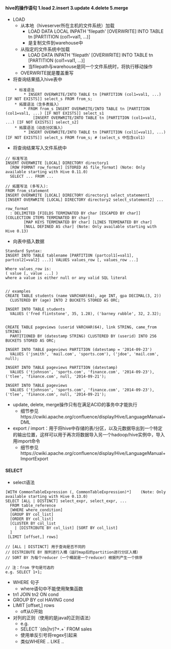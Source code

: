 #### hive的操作语句 1.load 2.insert 3.update 4.delete 5.merge
* LOAD
    * 从本地（hiveserver所在主机的文件系统）加载
        * LOAD DATA LOCAL INPATH 'filepath' [OVERWRITE] INTO TABLE tn [PARTITION (col1=val1, ...)]
        * 是复制文件到warehouse中
    * 从指定的文件系统中加载
        * LOAD DATA INPATH 'filepath' [OVERWRITE] INTO TABLE tn [PARTITION (col1=val1, ...)]
        * 当filepath与warehouse是同一个文件系统时，将执行移动操作
    * OVERWRITE就是覆盖重写
* 将查询结果插入hive表中
```
    * 标准语法
        * INSERT OVERWRITE/INTO TABLE tn [PARTITION (col1=val1, ...) [IF NOT EXISTS]] select_s FROM from_s;
    * 拓展语法（含多表插入）
        * FROM from_s INSERT OVERWRITE/INTO TABLE tn [PARTITION (col1=val1, ...) [IF NOT EXISTS]] select_s1 
            [INSERT OVERWRITE/INTO TABLE tn [PARTITION (col1=val1, ...) [IF NOT EXISTS]] select_s2]         
    * 拓展语法（动态分区插入）
        * INSERT OVERWRITE/INTO TABLE tn [PARTITION (col1[=val1], ...) [IF NOT EXISTS]] select_s FROM from_s; # (select_s 中包含col1)
```
* 将查询结果写入文件系统中
```
// 标准写法
INSERT OVERWRITE [LOCAL] DIRECTORY directory1
  [ROW FORMAT row_format] [STORED AS file_format] (Note: Only available starting with Hive 0.11.0)
  SELECT ... FROM ...
 
// 拓展写法 (多写入):
FROM from_statement
INSERT OVERWRITE [LOCAL] DIRECTORY directory1 select_statement1
[INSERT OVERWRITE [LOCAL] DIRECTORY directory2 select_statement2] ...
 
row_format
  : DELIMITED [FIELDS TERMINATED BY char [ESCAPED BY char]] [COLLECTION ITEMS TERMINATED BY char]
        [MAP KEYS TERMINATED BY char] [LINES TERMINATED BY char]
        [NULL DEFINED AS char] (Note: Only available starting with Hive 0.13)
```    
* 向表中插入数据
```
Standard Syntax:
INSERT INTO TABLE tablename [PARTITION (partcol1[=val1], partcol2[=val2] ...)] VALUES values_row [, values_row ...]
  
Where values_row is:
( value [, value ...] )
where a value is either null or any valid SQL literal


// examples
CREATE TABLE students (name VARCHAR(64), age INT, gpa DECIMAL(3, 2))
  CLUSTERED BY (age) INTO 2 BUCKETS STORED AS ORC;
 
INSERT INTO TABLE students
  VALUES ('fred flintstone', 35, 1.28), ('barney rubble', 32, 2.32);
 
 
CREATE TABLE pageviews (userid VARCHAR(64), link STRING, came_from STRING)
  PARTITIONED BY (datestamp STRING) CLUSTERED BY (userid) INTO 256 BUCKETS STORED AS ORC;
 
INSERT INTO TABLE pageviews PARTITION (datestamp = '2014-09-23')
  VALUES ('jsmith', 'mail.com', 'sports.com'), ('jdoe', 'mail.com', null);
 
INSERT INTO TABLE pageviews PARTITION (datestamp)
  VALUES ('tjohnson', 'sports.com', 'finance.com', '2014-09-23'), ('tlee', 'finance.com', null, '2014-09-21');
  
INSERT INTO TABLE pageviews
  VALUES ('tjohnson', 'sports.com', 'finance.com', '2014-09-23'), ('tlee', 'finance.com', null, '2014-09-21');
```
* update, delete, merge操作只有在满足ACID的事务中才能执行
    * 细节参见https://cwiki.apache.org/confluence/display/Hive/LanguageManual+DML
* export / import：用于将hive中存储的表/分区，以及元数据导出到一个特定的输出位置，这样可以用于再次将数据导入另一个hadoop/hive实例中，导入用import命令
    * 细节参见https://cwiki.apache.org/confluence/display/Hive/LanguageManual+ImportExport
    
#### SELECT
* select语法
```
[WITH CommonTableExpression (, CommonTableExpression)*]    (Note: Only available starting with Hive 0.13.0)
SELECT [ALL | DISTINCT] select_expr, select_expr, ...
  FROM table_reference
  [WHERE where_condition]
  [GROUP BY col_list]
  [ORDER BY col_list]
  [CLUSTER BY col_list
    | [DISTRIBUTE BY col_list] [SORT BY col_list]
  ]
 [LIMIT [offset,] rows]

// [ALL | DISTINCT] 用于查询是否不同的
// DISTRIBUTE BY 按列进行入桶（运行map后的partition进行分区入桶）
// SORT BY 为每个reducer（一个桶就是一个reducer）根据列产生一个排序

// 注：from 字句是可选的
e.g. SELECT 1+1;
```
* WHERE 句子
    * where语句中不能使用聚集函数
* tn1 JOIN tn2 ON cond
* GROUP BY col HAVING cond
* LIMIT [offset,] rows
    * off从0开始
* 对列的正则（使用的是java的正则语法）
    * e.g.
    * SELECT \`(ds|hr)?+.+\` FROM sales
    * 使用单反引号将regex引起来
    * 类似WHERE .. LIKE ..

